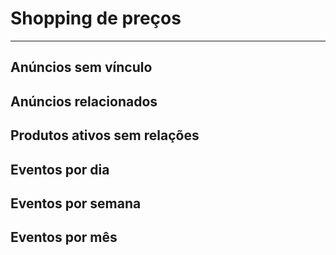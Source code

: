 # Shopping de preços

---

## Anúncios sem vínculo

## Anúncios relacionados

## Produtos ativos sem relações

## Eventos por dia

## Eventos por semana

## Eventos por mês
